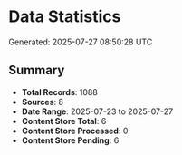 # Data Statistics

Generated: 2025-07-27 08:50:28 UTC

## Summary

- **Total Records**: 1088
- **Sources**: 8
- **Date Range**: 2025-07-23 to 2025-07-27
- **Content Store Total**: 6
- **Content Store Processed**: 0
- **Content Store Pending**: 6
